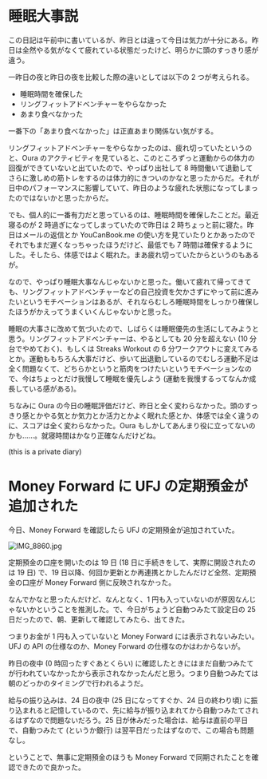 # 睡眠大事説
この日記は午前中に書いているが、昨日とは違って今日は気力が十分にある。昨日は全然やる気がなくて疲れている状態だったけど、明らかに頭のすっきり感が違う。

一昨日の夜と昨日の夜を比較した際の違いとしては以下の 2 つが考えられる。

* 睡眠時間を確保した
* リングフィットアドベンチャーをやらなかった
* あまり食べなかった

一番下の「あまり食べなかった」は正直あまり関係ない気がする。

リングフィットアドベンチャーをやらなかったのは、疲れ切っていたというのと、Oura のアクティビティを見ていると、このところずっと運動からの体力の回復ができていないと出ていたので、やっぱり出社して 8 時間働いて退勤してさらに激しめの筋トレをするのは体力的にきついのかなと思ったからだ。それが日中のパフォーマンスに影響していて、昨日のような疲れた状態になってしまったのではないかと思ったからだ。

でも、個人的に一番有力だと思っているのは、睡眠時間を確保したことだ。最近寝るのが 2 時過ぎになってしまっていたので昨日は 2 時ちょっと前に寝た。昨日はメールの返信とか YouCanBook.me の使い方を見ていたりとかあったのでそれでもまだ遅くなっちゃったほうだけど、最低でも 7 時間は確保するようにした。そしたら、体感ではよく眠れた。まあ疲れ切っていたからというのもあるが。

なので、やっぱり睡眠大事なんじゃないかと思った。働いて疲れて帰ってきても、リングフィットアドベンチャーなどの自己投資を欠かさずにやって前に進みたいというモチベーションはあるが、それならむしろ睡眠時間をしっかり確保したほうがかえってうまくいくんじゃないかと思った。

睡眠の大事さに改めて気づいたので、しばらくは睡眠優先の生活にしてみようと思う。リングフィットアドベンチャーは、やるとしても 20 分を超えない (10 分台でやめておく)、もしくは Streaks Workout の 6 分ワークアウトに変えてみるとか。運動ももちろん大事だけど、歩いて出退勤しているのでむしろ運動不足は全く問題なくて、どちらかというと筋肉をつけたいというモチベーションなので、今はちょっとだけ我慢して睡眠を優先しよう (運動を我慢するってなんか成長している感がある)。

ちなみに Oura の今日の睡眠評価だけど、昨日と全く変わらなかった。頭のすっきり感とかやる気とか気力とか活力とかよく眠れた感とか、体感では全く違うのに、スコアは全く変わらなかった。Oura もしかしてあんまり役に立ってないのかも......。就寝時間はかなり正確なんだけどね。

 (this is a private diary)

# Money Forward に UFJ の定期預金が追加された
今日、Money Forward を確認したら UFJ の定期預金が追加されていた。

![IMG_8860.jpg](https://noraworld.github.io/box-bulbasaur/2021/02/535a1ffd1efc6fc32e82f828d9eb6317baae45521944e0872d4fd06faf9e8a68.jpg)

定期預金の口座を開いたのは 19 日 (18 日に手続きをして、実際に開設されたのは 19 日) で、19 日以降、何回か更新とか再連携とかしたんだけど全然、定期預金の口座が Money Forward 側に反映されなかった。

なんでかなと思ったんだけど、なんとなく、1 円も入っていないのが原因なんじゃないかということを推測した。で、今日がちょうど自動つみたて設定日の 25 日だったので、朝、更新して確認してみたら、出てきた。

つまりお金が 1 円も入っていないと Money Forward には表示されないみたい。UFJ の API の仕様なのか、Money Forward の仕様なのかはわからないが。

昨日の夜中 (0 時回ったすぐあとくらい) に確認したときにはまだ自動つみたてが行われていなかったから表示されなかったんだと思う。つまり自動つみたては朝のどっかのタイミングで行われるようだ。

給与の振り込みは、24 日の夜中 (25 日になってすぐか、24 日の終わり頃) に振り込まれると記憶しているので、先に給与が振り込まれてから自動つみたてされるはずなので問題ないだろう。25 日が休みだった場合は、給与は直前の平日で、自動つみたて (というか銀行) は翌平日だったはずなので、この場合も問題なし。

ということで、無事に定期預金のほうも Money Forward で同期されたことを確認できたので良かった。
